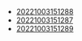 - [20221003151288](/zet/20221003151288/README.md)
- [20221003151287](/zet/20221003151287/README.md)
- [20221003151289](/zet/20221003151289/README.md)
